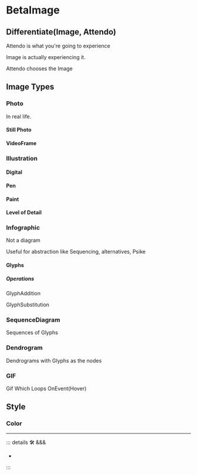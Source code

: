 # BetaImage

## Differentiate(Image, Attendo)

Attendo is what you're going to experience

Image is actually experiencing it.

Attendo chooses the Image

## Image Types

### Photo

In real life.

#### Still Photo

#### VideoFrame

### Illustration

#### Digital

#### Pen

#### Paint

#### Level of Detail

### Infographic

Not a diagram

Useful for abstraction like Sequencing, alternatives, Psike

#### Glyphs

##### Operations

GlyphAddition

GlyphSubstitution

### SequenceDiagram

Sequences of Glyphs

### Dendrogram

Dendrograms with Glyphs as the nodes

### GIF

Gif Which Loops OnEvent(Hover)

## Style

### Color

---

<!-- =================================================== -->
<!-- =================================================== -->
<!-- =================================================== -->
<!-- =================================================== -->
<!-- =================================================== -->
::: details 🛠 <dev>&&&</dev>

-

:::

